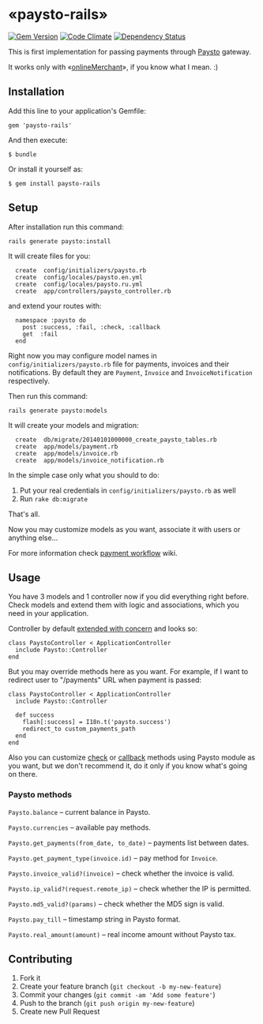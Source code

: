 # «paysto-rails»
[![Gem Version](https://badge.fury.io/rb/paysto-rails.svg)](http://badge.fury.io/rb/paysto-rails)
[![Code Climate](https://codeclimate.com/github/fbandrey/paysto-rails/badges/gpa.svg)](https://codeclimate.com/github/fbandrey/paysto-rails)
[![Dependency Status](https://gemnasium.com/fbandrey/paysto-rails.svg)](https://gemnasium.com/fbandrey/paysto-rails)

This is first implementation for passing payments through [Paysto](https://paysto.com) gateway.

It works only with «[onlineMerchant](https://paysto.com/ru/products/onlineMerchant)», if you know what I mean. :)

## Installation

Add this line to your application's Gemfile:

    gem 'paysto-rails'

And then execute:

    $ bundle

Or install it yourself as:

    $ gem install paysto-rails

## Setup

After installation run this command:
```
rails generate paysto:install
```

It will create files for you:
```
  create  config/initializers/paysto.rb
  create  config/locales/paysto.en.yml
  create  config/locales/paysto.ru.yml
  create  app/controllers/paysto_controller.rb
```
and extend your routes with:
```
  namespace :paysto do
    post :success, :fail, :check, :callback
    get  :fail
  end
```

Right now you may configure model names in ```config/initializers/paysto.rb``` file for payments, invoices and their notifications. By default they are ```Payment```, ```Invoice``` and ```InvoiceNotification``` respectively.

Then run this command:
```
rails generate paysto:models
```
It will create your models and migration:

```
  create  db/migrate/20140101000000_create_paysto_tables.rb
  create  app/models/payment.rb
  create  app/models/invoice.rb
  create  app/models/invoice_notification.rb
```

In the simple case only what you should to do:

1. Put your real credentials in ```config/initializers/paysto.rb``` as well
2. Run ```rake db:migrate```

That's all.

Now you may customize models as you want, associate it with users or anything else...

For more information check [payment workflow](https://github.com/fbandrey/paysto-rails/wiki/Payment-workflow) wiki.

## Usage

You have 3 models and 1 controller now if you did everything right before. Check models and extend them with logic and associations, which you need in your application.

Controller by default [extended with concern](https://github.com/fbandrey/paysto-rails/blob/master/lib/paysto/controller.rb) and looks so:
```
class PaystoController < ApplicationController
  include Paysto::Controller
end
```
But you may override methods here as you want. For example, if I want to redirect user to "/payments" URL when payment is passed:
```
class PaystoController < ApplicationController
  include Paysto::Controller
  
  def success
    flash[:success] = I18n.t('paysto.success')
    redirect_to custom_payments_path
  end
end
```

Also you can customize [check](https://github.com/fbandrey/paysto-rails/blob/master/lib/paysto/controller.rb#L9) or [callback](https://github.com/fbandrey/paysto-rails/blob/master/lib/paysto/controller.rb#L18) methods using Paysto module as you want, but we don't recommend it, do it only if you know what's going on there.

### Paysto methods

```Paysto.balance``` – current balance in Paysto.

```Paysto.currencies``` – available pay methods.

```Paysto.get_payments(from_date, to_date)``` – payments list between dates.

```Paysto.get_payment_type(invoice.id)``` – pay method for ```Invoice```.

```Paysto.invoice_valid?(invoice)``` – check whether the invoice is valid.

```Paysto.ip_valid?(request.remote_ip)``` – check whether the IP is permitted.

```Paysto.md5_valid?(params)``` – check whether the MD5 sign is valid.

```Paysto.pay_till``` – timestamp string in Paysto format.

```Paysto.real_amount(amount)``` – real income amount without Paysto tax.

## Contributing

1. Fork it
2. Create your feature branch (`git checkout -b my-new-feature`)
3. Commit your changes (`git commit -am 'Add some feature'`)
4. Push to the branch (`git push origin my-new-feature`)
5. Create new Pull Request
